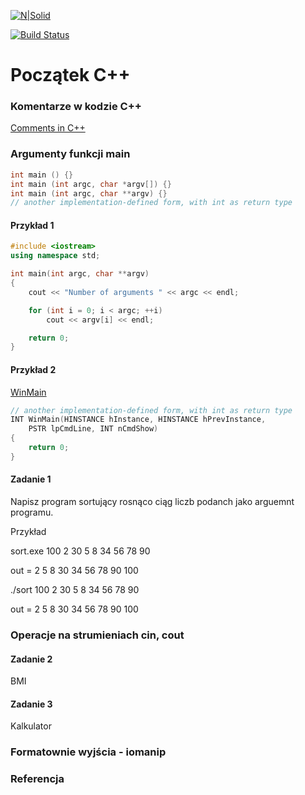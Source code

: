 [![N|Solid](https://cldup.com/dTxpPi9lDf.thumb.png)](https://nodesource.com/products/nsolid)

[![Build Status](https://travis-ci.org/joemccann/dillinger.svg?branch=master)](https://travis-ci.org/joemccann/dillinger)

# Początek C++

### Komentarze w kodzie C++
[Comments in C++](https://en.cppreference.com/w/cpp/comment)

### Argumenty funkcji main

```cpp
int main () {}
int main (int argc, char *argv[]) {}
int main (int argc, char **argv) {}
// another implementation-defined form, with int as return type	
```
#### Przykład 1
```cpp
#include <iostream>
using namespace std;

int main(int argc, char **argv)
{
    cout << "Number of arguments " << argc << endl;

    for (int i = 0; i < argc; ++i)
        cout << argv[i] << endl;

    return 0;
}
```
#### Przykład 2

[WinMain](https://docs.microsoft.com/en-us/windows/win32/learnwin32/winmain--the-application-entry-point)

```cpp
// another implementation-defined form, with int as return type
INT WinMain(HINSTANCE hInstance, HINSTANCE hPrevInstance,
    PSTR lpCmdLine, INT nCmdShow)
{
    return 0;
}
```


#### Zadanie 1
Napisz program sortujący rosnąco ciąg liczb podanch jako arguemnt programu.

Przykład

sort.exe 100 2 30 5 8 34 56 78 90

out = 2 5 8 30 34 56 78 90 100

./sort 100 2 30 5 8 34 56 78 90

out = 2 5 8 30 34 56 78 90 100

### Operacje na strumieniach cin, cout

#### Zadanie 2
BMI

#### Zadanie 3
Kalkulator

### Formatownie wyjścia - iomanip

### Referencja 




